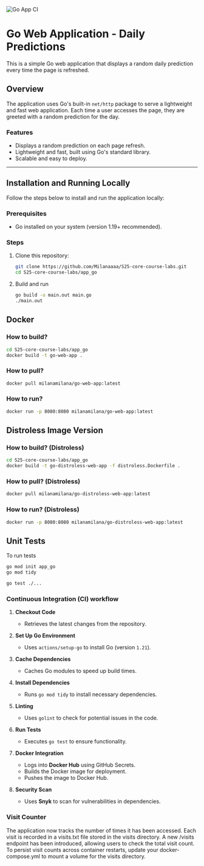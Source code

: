 ![Go App CI](https://github.com/your-username/your-repo/actions/workflows/ci-go.yml/badge.svg)

# Go Web Application - Daily Predictions

This is a simple Go web application that displays a random daily prediction every time the page is refreshed.

## Overview

The application uses Go's built-in `net/http` package to serve a lightweight and fast web application. Each time a user accesses the page, they are greeted with a random prediction for the day.

### Features

- Displays a random prediction on each page refresh.
- Lightweight and fast, built using Go's standard library.
- Scalable and easy to deploy.

---

## Installation and Running Locally

Follow the steps below to install and run the application locally:

### Prerequisites

- Go installed on your system (version 1.19+ recommended).

### Steps

1. Clone this repository:

   ```bash
   git clone https://github.com/Milanaaaa/S25-core-course-labs.git
   cd S25-core-course-labs/app_go
   ```

2. Build and run

   ``` bash
   go build -o main.out main.go
   ./main.out
   ```

## Docker

### How to build?

   ```bash
   cd S25-core-course-labs/app_go
   docker build -t go-web-app .
   ```

### How to pull?

   ```bash
   docker pull milanamilana/go-web-app:latest
   ```

### How to run?

   ```bash
   docker run -p 8080:8080 milanamilana/go-web-app:latest
   ```

## Distroless Image Version

### How to build? (Distroless)

   ```bash
   cd S25-core-course-labs/app_go
   docker build -t go-distroless-web-app -f distroless.Dockerfile .
   ```

### How to pull? (Distroless)

   ```bash
   docker pull milanamilana/go-distroless-web-app:latest
   ```

### How to run? (Distroless)

   ```bash
   docker run -p 8080:8080 milanamilana/go-distroless-web-app:latest
   ```

## Unit Tests

To run tests

   ```bash
   go mod init app_go
   go mod tidy

   go test ./...
   ```

### Continuous Integration (CI) workflow

1. **Checkout Code**  
   - Retrieves the latest changes from the repository.

2. **Set Up Go Environment**  
   - Uses `actions/setup-go` to install Go (version `1.21`).

3. **Cache Dependencies**  
   - Caches Go modules to speed up build times.

4. **Install Dependencies**  
   - Runs `go mod tidy` to install necessary dependencies.

5. **Linting**  
   - Uses `golint` to check for potential issues in the code.

6. **Run Tests**  
   - Executes `go test` to ensure functionality.

7. **Docker Integration**  
   - Logs into **Docker Hub** using GitHub Secrets.  
   - Builds the Docker image for deployment.  
   - Pushes the image to Docker Hub.

8. **Security Scan**  
   - Uses **Snyk** to scan for vulnerabilities in dependencies.

### Visit Counter

The application now tracks the number of times it has been accessed. Each visit is recorded in a visits.txt file stored in the visits directory. A new /visits endpoint has been introduced, allowing users to check the total visit count. To persist visit counts across container restarts, update your docker-compose.yml to mount a volume for the visits directory.
